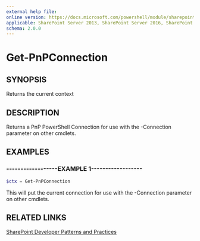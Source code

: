 ```yaml
---
external help file:
online version: https://docs.microsoft.com/powershell/module/sharepoint-pnp/get-pnpconnection
applicable: SharePoint Server 2013, SharePoint Server 2016, SharePoint Server 2019, SharePoint Online
schema: 2.0.0
---
```

# Get-PnPConnection

## SYNOPSIS
Returns the current context

## DESCRIPTION
Returns a PnP PowerShell Connection for use with the -Connection parameter on other cmdlets.

## EXAMPLES

### ------------------EXAMPLE 1------------------
```powershell
$ctx = Get-PnPConnection
```

This will put the current connection for use with the -Connection parameter on other cmdlets.

## RELATED LINKS

[SharePoint Developer Patterns and Practices](https://aka.ms/sppnp)
